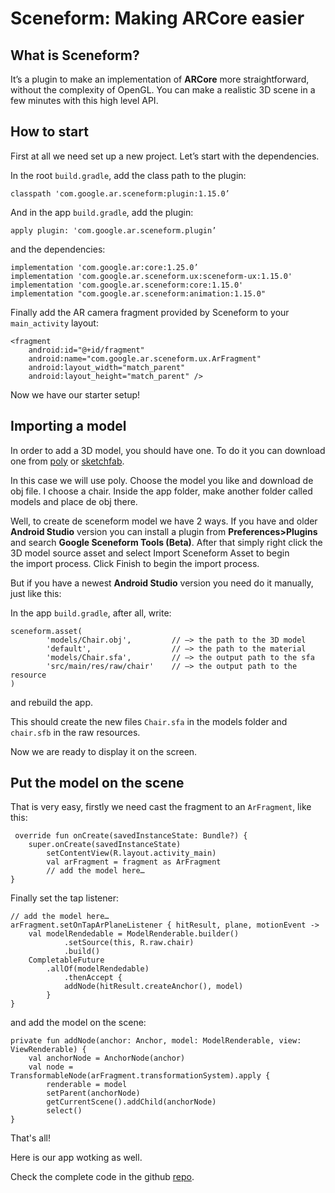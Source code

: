 # Sceneform: Making ARCore easier


## What is Sceneform?

It’s a plugin to make an implementation of **ARCore** more straightforward, without the complexity of OpenGL.
You can make a realistic 3D scene in a few minutes with this high level API.

## How to start

First at all we need set up a new project. Let’s start with the dependencies.
 
In the root `build.gradle`, add the class path to the plugin:

```
classpath 'com.google.ar.sceneform:plugin:1.15.0’
```

And in the app `build.gradle`, add the plugin:

```
apply plugin: 'com.google.ar.sceneform.plugin’
```

and the dependencies:

```
implementation 'com.google.ar:core:1.25.0’
implementation 'com.google.ar.sceneform.ux:sceneform-ux:1.15.0'
implementation 'com.google.ar.sceneform:core:1.15.0'
implementation "com.google.ar.sceneform:animation:1.15.0"
```

Finally add the AR camera fragment provided by Sceneform to your `main_activity` layout:

```
<fragment
    android:id="@+id/fragment"
    android:name="com.google.ar.sceneform.ux.ArFragment"
    android:layout_width="match_parent"
    android:layout_height="match_parent" />
```

Now we have our starter setup!

## Importing a model

In order to add a 3D model, you should have one. To do it you can download one from [poly](https://poly.google.com/) or [sketchfab](https://sketchfab.com/).

In this case we will use poly. Choose the model you like and download de obj file. I choose a chair.
Inside the app folder, make another folder called models and place de obj there.

Well, to create de sceneform model we have 2 ways. If you have and older **Android Studio** version you can install a plugin from **Preferences>Plugins** and search **Google Sceneform Tools (Beta)**. After that simply right click the 3D model source asset and select Import Sceneform Asset to begin the import process. Click Finish to begin the import process.

But if you have a newest **Android Studio** version you need do it manually, just like this:

In the app `build.gradle`, after all, write:

```
sceneform.asset(
        'models/Chair.obj',         // —> the path to the 3D model
        'default',                  // —> the path to the material
        'models/Chair.sfa',         // —> the output path to the sfa
        'src/main/res/raw/chair'    // —> the output path to the resource
)
```

and rebuild the app.

This should create the new files `Chair.sfa` in the models folder and `chair.sfb` in the raw resources.

Now we are ready to display it on the screen.

## Put the model on the scene

That is very easy, firstly we need cast the fragment to an `ArFragment`, like this:

```
 override fun onCreate(savedInstanceState: Bundle?) {
	super.onCreate(savedInstanceState)
        setContentView(R.layout.activity_main)
        val arFragment = fragment as ArFragment
        // add the model here…
}
```

Finally set the tap listener:

```
// add the model here…
arFragment.setOnTapArPlaneListener { hitResult, plane, motionEvent ->
	val modelRendedable = ModelRenderable.builder()
    		.setSource(this, R.raw.chair)
    		.build()
	CompletableFuture
		.allOf(modelRendedable)
    		.thenAccept { 
			addNode(hitResult.createAnchor(), model)
		}
}
```
and add the model on the scene:

```
private fun addNode(anchor: Anchor, model: ModelRenderable, view: ViewRenderable) {
    val anchorNode = AnchorNode(anchor)
    val node = TransformableNode(arFragment.transformationSystem).apply {
        renderable = model
        setParent(anchorNode)
        getCurrentScene().addChild(anchorNode)
        select()
}
```

That's all! 

Here is our app wotking as well.

Check the complete code in the github [repo](https://gitlab.com/thinkup-public/blogs/android-sceneform-arcore).

